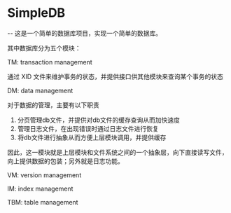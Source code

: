 # SimpleDB

-- 这是一个简单的数据库项目，实现一个简单的数据库。

其中数据库分为五个模块：

TM: transaction management 

通过 XID 文件来维护事务的状态，并提供接口供其他模块来查询某个事务的状态

DM: data management

对于数据的管理，主要有以下职责

1. 分页管理db文件，并提供对db文件的缓存查询从而加快速度
2. 管理日志文件，在出现错误时通过日志文件进行恢复
3. 将db文件进行抽象从而方便上层模块调用，并提供缓存

因此，这一模块就是上层模块和文件系统之间的一个抽象层，向下直接读写文件，向上提供数据的包装；另外就是日志功能。

VM: version management

IM: index management

TBM: table management